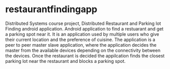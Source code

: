 # restaurantfindingapp
Distributed Systems course project, Distributed Restaurant and Parking lot Finding android application. Android application to find a restuarant and get a parking spot near it. It is an application used by multiple users who give their current location and the preference of cuisine. The application is a peer to peer master slave application, where the application decides the master from the available devices depending on the connectivity between the devices. Once the restaurant is decided the appilcation finds the closest parking lot near the restaurant and blocks a parking spot.
